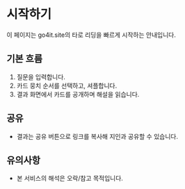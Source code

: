 # 시작하기

이 페이지는 go4it.site의 타로 리딩을 빠르게 시작하는 안내입니다.

## 기본 흐름
1. 질문을 입력합니다.
2. 카드 뭉치 순서를 선택하고, 셔플합니다.
3. 결과 화면에서 카드를 공개하며 해설을 읽습니다.

## 공유
- 결과는 공유 버튼으로 링크를 복사해 지인과 공유할 수 있습니다.

## 유의사항
- 본 서비스의 해석은 오락/참고 목적입니다.

